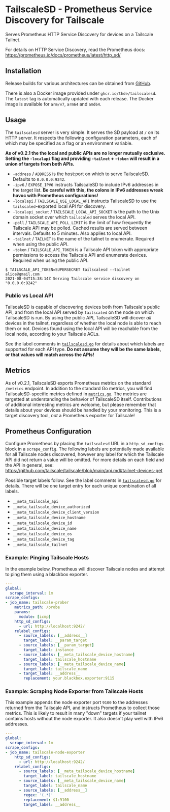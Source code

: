 # TailscaleSD - Prometheus Service Discovery for Tailscale

Serves Prometheus HTTP Service Discovery for devices on a Tailscale Tailnet.

For details on HTTP Service Discovery, read the Prometheus docs:
<https://prometheus.io/docs/prometheus/latest/http_sd/>

## Installation

Release builds for various architectures can be obtained from
[GitHub](https://github.com/thde/tailscalesd/releases/latest).

There is also a
Docker image provided under `ghcr.io/thde/tailscalesd`. The `latest` tag
is automatically updated with each release. The Docker image is available for
`arm/v7`, `arm64` and `amd64`.

## Usage

The `tailscalesd` server is very simple. It serves the SD payload at `/` on its
HTTP server. It respects the following configuration parameters, each of which
may be specified as a flag or an environment variable.

**As of v0.2.1 the the local and public APIs are no longer mutually exclusive.
Setting the `-localapi` flag and providing `-tailnet` + `-token` will result in
a union of targets from both APIs.**

- `-address` / `ADDRESS` is the host:port on which to serve TailscaleSD.
  Defaults to `0.0.0.0:9242`.
- `-ipv6` / `EXPOSE_IPV6` instructs TailscaleSD to include IPv6 addresses in the
  target list. **Be careful with this, the colons in IPv6 addresses wreak havoc
  with Prometheus configurations!**
- `-localapi` / `TAILSCALE_USE_LOCAL_API` instructs TailscaleSD to use the
  `tailscaled`-exported local API for discovery.
- `-localapi_socket` / `TAILSCALE_LOCAL_API_SOCKET` is the path to the Unix
  domain socket over which `tailscaled` serves the local API.
- `-poll` / `TAILSCALE_API_POLL_LIMIT` is the limit of how frequently the
  Tailscale API may be polled. Cached results are served between intervals.
  Defaults to 5 minutes. Also applies to local API.
- `-tailnet` / `TAILNET` is the name of the tailnet to enumerate. Required
  when using the public API.
- `-token` / `TAILSCALE_API_TOKEN` is a Tailscale API token with appropriate
  permissions to access the Tailscale API and enumerate devices. Required when
  using the public API.

```console
$ TAILSCALE_API_TOKEN=SUPERSECRET tailscalesd --tailnet alice@gmail.com
2021-08-04T15:38:14Z Serving Tailscale service discovery on "0.0.0.0:9242"
```

### Public vs Local API

TailscaleSD is capable of discovering devices both from Tailscale's public API,
and from the local API served by `tailscaled` on the node on which TailscaleSD
is run. By using the public API, TailscaleSD will dicover _all_ devices in the
tailnet, regardless of whether the local node is able to reach them or not.
Devices found using the local API will be reachable from the local node,
according to your Tailscale ACLs.

See the label comments in [`tailscalesd.go`](./tailscalesd.go) for details about
which labels are supported for each API type. **Do not assume they will be the
same labels, or that values will match across the APIs!**

## Metrics

As of v0.2.1, TailscaleSD exports Prometheus metrics on the standard `/metrics`
endpoint. In addition to the standard Go metrics, you will find
TailscaleSD-specific metrics defined in [`metrics.go`](./metrics.go). The
metrics are targetted at understanding the behavior of TailscaleSD itself.
Contributions of additional interesting metrics are welcome, but please remember
that details about your devices should be handled by your monitoring. This is a
target discovery tool, _not_ a Prometheus exporter for Tailscale!

## Prometheus Configuration

Configure Prometheus by placing the `tailscalesd` URL in a `http_sd_configs`
block in a `scrape_config`. The following labels are potentially made available
for all Tailscale nodes discovered, however any label for which the Tailscale
API did not return a value will be omitted. For more details on each field and
the API in general, see:
<https://github.com/tailscale/tailscale/blob/main/api.md#tailnet-devices-get>

Possible target labels follow. See the label comments in
[`tailscalesd.go`](./tailscalesd.go) for details. There will be one target entry
for each unique combination of all labels.

- `__meta_tailscale_api`
- `__meta_tailscale_device_authorized`
- `__meta_tailscale_device_client_version`
- `__meta_tailscale_device_hostname`
- `__meta_tailscale_device_id`
- `__meta_tailscale_device_name`
- `__meta_tailscale_device_os`
- `__meta_tailscale_device_tag`
- `__meta_tailscale_tailnet`

### Example: Pinging Tailscale Hosts

In the example below, Prometheus will discover Tailscale nodes and attempt to
ping them using a blackbox exporter.

```yaml
---
global:
  scrape_interval: 1m
scrape_configs:
- job_name: tailscale-prober
    metrics_path: /probe
    params:
      module: [icmp]
    http_sd_configs:
      - url: http://localhost:9242/
    relabel_configs:
      - source_labels: [__address__]
        target_label: __param_target
      - source_labels: [__param_target]
        target_label: instance
      - source_labels: [__meta_tailscale_device_hostname]
        target_label: tailscale_hostname
      - source_labels: [__meta_tailscale_device_name]
        target_label: tailscale_name
      - target_label: __address__
        replacement: your.blackbox.exporter:9115
```

### Example: Scraping Node Exporter from Tailscale Hosts

This example appends the node exporter port `9100` to the addresses returned
from the Tailscale API, and instructs Prometheus to collect those metrics. This
is likely to result in many "down" targets if your tailnet contains hosts
without the node exporter. It also doesn't play well with IPv6 addresses.

```yaml
---
global:
  scrape_interval: 1m
scrape_configs:
- job_name: tailscale-node-exporter
    http_sd_configs:
      - url: http://localhost:9242/
    relabel_configs:
      - source_labels: [__meta_tailscale_device_hostname]
        target_label: tailscale_hostname
      - source_labels: [__meta_tailscale_device_name]
        target_label: tailscale_name
      - source_labels: [__address__]
        regex: '(.*)'
        replacement: $1:9100
        target_label: __address__
```
